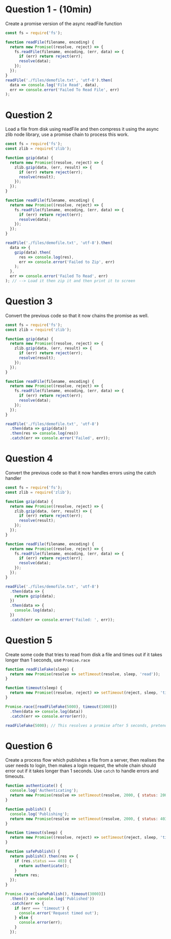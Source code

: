 # Question 1 - (10min)

Create a promise version of the async readFile function

```js
const fs = require('fs');

function readFile(filename, encoding) {
  return new Promise((resolve, reject) => {
    fs.readFile(filename, encoding, (err, data) => {
      if (err) return reject(err);
      resolve(data);
    });
  });
}
readFile('./files/demofile.txt', 'utf-8').then(
  data => console.log('File Read', data),
  err => console.error('Failed To Read File', err)
);
```

# Question 2

Load a file from disk using readFile and then compress it using the async zlib node library, use a promise chain to process this work.

```js
const fs = require('fs');
const zlib = require('zlib');

function gzip(data) {
  return new Promise((resolve, reject) => {
    zlib.gzip(data, (err, result) => {
      if (err) return reject(err);
      resolve(result);
    });
  });
}

function readFile(filename, encoding) {
  return new Promise((resolve, reject) => {
    fs.readFile(filename, encoding, (err, data) => {
      if (err) return reject(err);
      resolve(data);
    });
  });
}

readFile('./files/demofile.txt', 'utf-8').then(
  data => {
    gzip(data).then(
      res => console.log(res),
      err => console.error('Failed to Zip', err)
    );
  },
  err => console.error('Failed To Read', err)
); // --> Load it then zip it and then print it to screen
```

# Question 3

Convert the previous code so that it now chains the promise as well.

```js
const fs = require('fs');
const zlib = require('zlib');

function gzip(data) {
  return new Promise((resolve, reject) => {
    zlib.gzip(data, (err, result) => {
      if (err) return reject(err);
      resolve(result);
    });
  });
}

function readFile(filename, encoding) {
  return new Promise((resolve, reject) => {
    fs.readFile(filename, encoding, (err, data) => {
      if (err) return reject(err);
      resolve(data);
    });
  });
}

readFile('./files/demofile.txt', 'utf-8')
  .then(data => gzip(data))
  .then(res => console.log(res))
  .catch(err => console.error('Failed', err));
```

# Question 4

Convert the previous code so that it now handles errors using the catch handler

```js
const fs = require('fs');
const zlib = require('zlib');

function gzip(data) {
  return new Promise((resolve, reject) => {
    zlib.gzip(data, (err, result) => {
      if (err) return reject(err);
      resolve(result);
    });
  });
}

function readFile(filename, encoding) {
  return new Promise((resolve, reject) => {
    fs.readFile(filename, encoding, (err, data) => {
      if (err) return reject(err);
      resolve(data);
    });
  });
}

readFile('./files/demofile.txt', 'utf-8')
  .then(data => {
    return gzip(data);
  })
  .then(data => {
    console.log(data);
  })
  .catch(err => console.error('Failed: ', err));
```

# Question 5

Create some code that tries to read from disk a file and times out if it takes longer than 1 seconds, use `Promise.race`

```js
function readFileFake(sleep) {
  return new Promise(resolve => setTimeout(resolve, sleep, 'read'));
}

function timeout(sleep) {
  return new Promise((resolve, reject) => setTimeout(reject, sleep, 'timeout'));
}

Promise.race([readFileFake(5000), timeout(1000)])
  .then(data => console.log(data))
  .catch(err => console.error(err));

readFileFake(5000); // This resolves a promise after 5 seconds, pretend it's a large file being read from disk
```

# Question 6

Create a process flow which publishes a file from a server, then realises the user needs to login, then makes a login request, the whole chain should error out if it takes longer than 1 seconds. Use `catch` to handle errors and timeouts.

```js
function authenticate() {
  console.log('Authenticating');
  return new Promise(resolve => setTimeout(resolve, 2000, { status: 200 }));
}

function publish() {
  console.log('Publishing');
  return new Promise(resolve => setTimeout(resolve, 2000, { status: 403 }));
}

function timeout(sleep) {
  return new Promise((resolve, reject) => setTimeout(reject, sleep, 'timeout'));
}

function safePublish() {
  return publish().then(res => {
    if (res.status === 403) {
      return authenticate();
    }
    return res;
  });
}

Promise.race([safePublish(), timeout(3000)])
  .then(() => console.log('Published'))
  .catch(err => {
    if (err === 'timeout') {
      console.error('Request timed out');
    } else {
      console.error(err);
    }
  });
```
